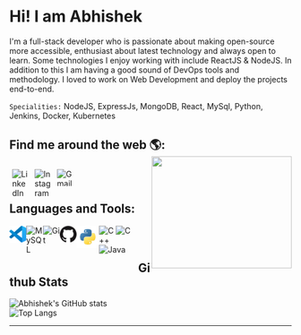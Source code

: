 <!-- - 👋 Hi, I’m @abhishekkh47
- 👀 I’m interested in ...
- 🌱 I’m currently learning ...
- 💞️ I’m looking to collaborate on ...
- 📫 How to reach me ...
 -->
<!---
abhishekkh47/abhishekkh47 is a ✨ special ✨ repository because its `README.md` (this file) appears on your GitHub profile.
You can click the Preview link to take a look at your changes.
--->
# **Hi! I am Abhishek**

<!-- ![banner](./assets/bannerImage.png) -->

I'm a full-stack developer who is passionate about making open-source more accessible, enthusiast about latest technology and always open to learn. Some technologies I enjoy working with include ReactJS & NodeJS.
In addition to this I am having a good sound of DevOps tools and methodology. I loved to work on
Web Development and deploy the projects end-to-end. 
<!-- For more about programming head to [Leetcode](https://leetcode.com/abhishekkh47/). -->

`Specialities:` NodeJS, ExpressJs, MongoDB, React, MySql, Python, Jenkins, Docker, Kubernetes 
<!-- <img align="right" src="https://profile-counter.glitch.me/abhishekkh47/count.svg" /> -->



## **Find me around the web** 🌎: <a><img align="right" height="200" width="250px" src="./assets/octocat.gif"></a>

[<img align="left" alt="LinkedIn" width="30px" src="https://pngimg.com/uploads/linkedIn/linkedIn_PNG22.png" style=" margin: 5px 5px" />][linkedin]
[<img align="left" alt="Instagram" width="30px" src="https://i.pinimg.com/originals/03/ea/1e/03ea1e0f50e5077829d3cc4bc13555e2.png" style=" margin: 5px 5px"/>][instagram]
[<img align="left" alt="Gmail" width="30px" height = "30px" src="https://image.similarpng.com/very-thumbnail/2020/12/Gmail-logo-design-on-transparent-background-PNG.png" style=" margin: 5px 5px"/>][Gmail]

<br align="left"></br>

## **Languages and Tools:**

<img align="left" alt="Visual Studio Code" width="30px" src="https://raw.githubusercontent.com/github/explore/80688e429a7d4ef2fca1e82350fe8e3517d3494d/topics/visual-studio-code/visual-studio-code.png" />

<!-- <img align="left" alt="Flutter" width="30px" src="https://raw.githubusercontent.com/github/explore/80688e429a7d4ef2fca1e82350fe8e3517d3494d/topics/flutter/flutter.png"/> -->

<img align="left" alt="MySQL" width="30px" src="https://toppng.com/uploads/preview/mysql-logo-png-mysql-ico-11563428229tybqp9uskw.png"/>

<img align="left" alt="Git" width="30px" src="https://git-scm.com/images/logos/downloads/Git-Icon-Black.png"/>

<img align="left" alt="GitHub" width="30px" src="https://raw.githubusercontent.com/github/explore/78df643247d429f6cc873026c0622819ad797942/topics/github/github.png"/>

<!-- <img align="left" alt="Dart" width="30px" src="https://raw.githubusercontent.com/github/explore/78df643247d429f6cc873026c0622819ad797942/topics/dart/dart.png"/> -->

<img align="left" alt="Python" width="40px" src="https://raw.githubusercontent.com/github/explore/78df643247d429f6cc873026c0622819ad797942/topics/python/python.png"/>

<img align="left" alt="C++" width="30px" src="https://cdn.freebiesupply.com/logos/large/2x/c-logo-png-transparent.png"  />

<img align="left" alt="C" width="40px" src="https://static.wixstatic.com/media/0cfd43_1831013bcc8540fcba4f087dfa07653c~mv2.png/v1/fill/w_350,h_350,al_c,lg_1,q_85/c.webp"  />

<img align="left" alt="Java" width="70px" height = "30px" src="https://logos-download.com/wp-content/uploads/2016/10/Java_logo_icon.png"/>

<br align="left"></br>

## **Github Stats**

<!-- ![Suraj's github stats](https://github-readme-stats.vercel.app/api?username=abhishekkh47&show_icons=true&theme=dark) -->
![Abhishek's GitHub stats](https://github-readme-stats.vercel.app/api?username=abhishekkh47)</br>
![Top Langs](https://github-readme-stats.vercel.app/api/top-langs/?username=abhishekkh47&theme=cobalt&layout=compact)

---

[instagram]: https://www.instagram.com/abhishek_kh
[linkedin]: https://www.linkedin.com/in/abhishek-khandelwal-dev
[Gmail]: mailto:abhishekkhandelwal47@gmail.com
